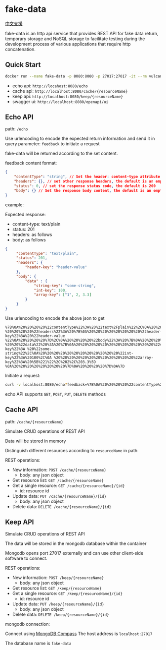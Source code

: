 # fake-data

[中文支援](/zh-tw)

fake-data is an http api service that provides REST API for fake data return, temporary storage and NoSQL storage to facilitate testing during the development process of various applications that require http concatenation.


## Quick Start

```sh
docker run --name fake-data -p 8080:8080 -p 27017:27017 -it --rm vulcanshen/fake-data
```

- echo api: `http://locahost:8080/echo`
- cache api: `http://localhost:8080/cache/{resourceName}`
- keep api: `http://localhost:8080/keep/{resourceName}`
- swagger ui: `http://localhost:8080/openapi/ui`


## Echo API

path: `/echo`

Use urlencoding to encode the expected return information and send it in query parameter: `feedback` to initiate a request

fake-data will be returned according to the set content.

feedback content format:

```json
{
    "contentType": "string", // Set the header: content-type attribute of response, the default is "application/json"
    "headers": {}, // set other response headers, the default is an empty object
    "status": 0, // set the response status code, the default is 200
    "body": {} // Set the response body content, the default is an empty object
}
```

example:

Expected response:

- content-type: text/plain
- status: 201
- headers: as follows
- body: as follows

```json
{
     "contentType": "text/plain",
     "status": 201,
     "headers": {
         "header-key": "header-value"
     },
     "body": {
         "data" : {
             "string-key": "some-string",
             "int-key": 100,
             "array-key": ["1", 2, 3.3]
         }
     }
}
```

Use urlencoding to encode the above json to get

```plain
%7B%0A%20%20%20%20%22contentType%22%3A%20%22text%2Fplain%22%2C%0A%20%20%20%20%22status%22%3A%20201%2C%0A %20%20%20%20%22headers%22%3A%20%7B%0A%20%20%20%20%20%20%20%20%22header-key%22%3A%20%22header-value %22%0A%20%20%20%20%7D%2C%0A%20%20%20%20%22body%22%3A%20%7B%0A%20%20%20%20%20%20 %20%20%22data%22%20%3A%20%7B%0A%20%20%20%20%20%20%20%20%20%20%20%20%22string-key%22%3A %20%22some-string%22%2C%0A%20%20%20%20%20%20%20%20%20%20%20%20%22int-key%22%3A%20100%2C%0A %20%20%20%20%20%20%20%20%20%20%20%20%22array-key%22%3A%20%5B%221%22%2C%202%2C%203.3%5D %0A%20%20%20%20%20%20%20%20%7D%0A%20%20%20%20%7D%0A%7D
```

Initiate a request:

```sh
curl -v localhost:8080/echo?feedback=%7B%0A%20%20%20%20%22contentType%22%3A%20%22text%2Fplain%22%2C%0A%20%20%20%20% 22status%22%3A%20201%2C%0A%20%20%20%20%22headers%22%3A%20%7B%0A%20%20%20%20%20%20%20%20%22header- key%22%3A%20%22header-value%22%0A%20%20%20%20%7D%2C%0A%20%20%20%20%22body%22%3A%20%7B%0A% 20%20%20%20%20%20%20%20%22data%22%20%3A%20%7B%0A%20%20%20%20%20%20%20%20%20%20% 20%20%22string-key%22%3A%20%22some-string%22%2C%0A%20%20%20%20%20%20%20%20%20%20%20%20%22int- key%22%3A%20100%2C%0A%20%20%20%20%20%20%20%20%20%20%20%20%22array-key%22%3A%20%5B%221% 22%2C%202%2C%203.3%5D%0A%20%20%20%20%20%20%20%20%7D%0A%20%20%20%20%7D%0A%7D
```

echo API supports `GET`, `POST`, `PUT`, `DELETE` methods

## Cache API

path: `/cache/{resourceName}`

Simulate CRUD operations of REST API

Data will be stored in memory

Distinguish different resources according to `resourceName` in path


REST operations:

- New information: `POST /cache/{resourceName}`
    - body: any json object
- Get resource list: `GET /cache/{resourceName}`
- Get a single resource: `GET /cache/{resourceName}/{id}`
    - id: resource id
- Update data: `PUT /cache/{resourceName}/{id}`
    - body: any json object
- Delete data: `DELETE /cache/{resourceName}/{id}`

## Keep API

Simulate CRUD operations of REST API

The data will be stored in the mongodb database within the container

Mongodb opens port 27017 externally and can use other client-side software to connect.

REST operations:

- New information: `POST /keep/{resourceName}`
    - body: any json object
- Get resource list: `GET /keep/{resourceName}`
- Get a single resource: `GET /keep/{resourceName}/{id}`
    - id: resource id
- Update data: `PUT /keep/{resourceName}/{id}`
    - body: any json object
- Delete data: `DELETE /keep/{resourceName}/{id}`

mongodb connection:

Connect using [MongoDB Compass](https://www.mongodb.com/products/compass)
The host address is `localhost:27017`

The database name is `fake-data`
